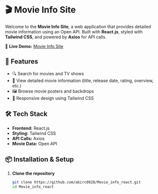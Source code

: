 # 🎬 Movie Info Site

Welcome to the **Movie Info Site**, a web application that provides detailed movie information using an Open API. Built with **React.js**, styled with **Tailwind CSS**, and powered by **Axios** for API calls.

🔗 **Live Demo:** [Movie Info Site](https://moviewebsiteinfo.netlify.app/)

## 🚀 Features

- 🔍 Search for movies and TV shows  
- 📜 View detailed movie information (title, release date, rating, overview, etc.)  
- 🖼️ Browse movie posters and backdrops  
- 🌟 Responsive design using Tailwind CSS  

## 🛠 Tech Stack

- **Frontend:** React.js  
- **Styling:** Tailwind CSS  
- **API Calls:** Axios  
- **Movie Data:** Open API  

## 📦 Installation & Setup

1. **Clone the repository**  
   ```sh
   git clone https://github.com/abirc0928/Movie_info_react.git
   cd Movie_info_react
